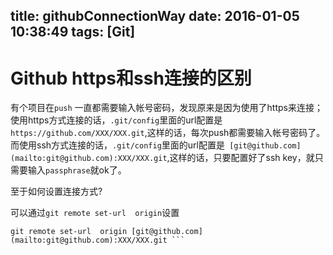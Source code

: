 title: githubConnectionWay
date: 2016-01-05 10:38:49
tags: [Git]
---
Github https和ssh连接的区别
===================
有个项目在`push` 一直都需要输入帐号密码，发现原来是因为使用了https来连接；
使用https方式连接的话，`.git/config`里面的url配置是`https://github.com/XXX/XXX.git`,这样的话，每次push都需要输入帐号密码了。
而使用ssh方式连接的话，`.git/config`里面的url配置是`
[git@github.com](mailto:git@github.com):XXX/XXX.git`,这样的话，只要配置好了ssh key，就只需要输入`passphrase`就ok了。

至于如何设置连接方式?

可以通过`git remote set-url  origin`设置

```
git remote set-url  origin [git@github.com](mailto:git@github.com):XXX/XXX.git ```

